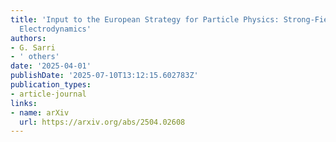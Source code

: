 ```yaml
---
title: 'Input to the European Strategy for Particle Physics: Strong-Field Quantum
  Electrodynamics'
authors:
- G. Sarri
- ' others'
date: '2025-04-01'
publishDate: '2025-07-10T13:12:15.602783Z'
publication_types:
- article-journal
links:
- name: arXiv
  url: https://arxiv.org/abs/2504.02608
---
```

